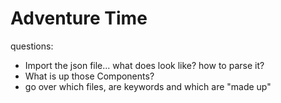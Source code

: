 # Adventure Time


questions:

- Import the json file... what does look like? how to parse it?
- What is up those Components?
- go over which files, are keywords and which are "made up"